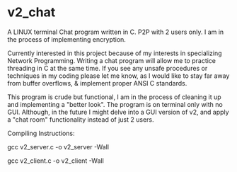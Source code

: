 # v2_chat
A LINUX terminal Chat program written in C. P2P with 2 users only. 
I am in the process of implementing encryption.

Currently interested in this project because of my interests in specializing
Network Programming. Writing a chat program will allow me to practice threading in C
at the same time. If you see any unsafe procedures or techniques in my coding please
let me know, as I would like to stay far away from buffer overflows, & implement
proper ANSI C standards.


This program is crude but functional, I am in the process of cleaning it up and
implementing a "better look". The program is on terminal only with no GUI. Although,
in the future I might delve into a GUI version of v2, and apply a "chat room" functionality
instead of just 2 users.


Compiling Instructions:

gcc v2_server.c -o v2_server -Wall

gcc v2_client.c -o v2_client -Wall
